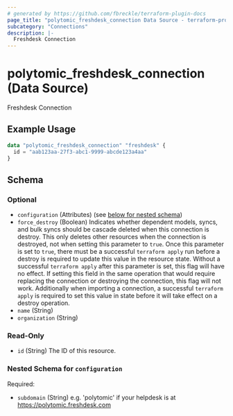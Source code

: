```yaml
---
# generated by https://github.com/fbreckle/terraform-plugin-docs
page_title: "polytomic_freshdesk_connection Data Source - terraform-provider-polytomic"
subcategory: "Connections"
description: |-
  Freshdesk Connection
---
```


# polytomic_freshdesk_connection (Data Source)

Freshdesk Connection

## Example Usage

```terraform
data "polytomic_freshdesk_connection" "freshdesk" {
  id = "aab123aa-27f3-abc1-9999-abcde123a4aa"
}
```

<!-- schema generated by tfplugindocs -->
## Schema

### Optional

- `configuration` (Attributes) (see [below for nested schema](#nestedatt--configuration))
- `force_destroy` (Boolean) Indicates whether dependent models, syncs, and bulk syncs should be cascade deleted when this connection is destroy. This only deletes other resources when the connection is destroyed, not when setting this parameter to `true`. Once this parameter is set to `true`, there must be a successful `terraform apply` run before a destroy is required to update this value in the resource state. Without a successful `terraform apply` after this parameter is set, this flag will have no effect. If setting this field in the same operation that would require replacing the connection or destroying the connection, this flag will not work. Additionally when importing a connection, a successful `terraform apply` is required to set this value in state before it will take effect on a destroy operation.
- `name` (String)
- `organization` (String)

### Read-Only

- `id` (String) The ID of this resource.

<a id="nestedatt--configuration"></a>
### Nested Schema for `configuration`

Required:

- `subdomain` (String) e.g. 'polytomic' if your helpdesk is at https://polytomic.freshdesk.com



